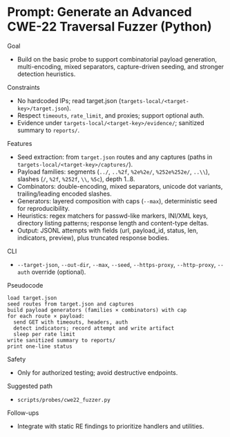 # Prompt: Generate an Advanced CWE-22 Traversal Fuzzer (Python)

Goal
- Build on the basic probe to support combinatorial payload generation, multi-encoding, mixed separators, capture-driven seeding, and stronger detection heuristics.

Constraints
- No hardcoded IPs; read target.json (`targets-local/<target-key>/target.json`).
- Respect `timeouts`, `rate_limit`, and proxies; support optional auth.
- Evidence under `targets-local/<target-key>/evidence/`; sanitized summary to `reports/`.

Features
- Seed extraction: from `target.json` routes and any captures (paths in `targets-local/<target-key>/captures/`).
- Payload families: segments (`../`, `..%2f`, `%2e%2e/`, `%252e%252e/`, `..\\`), slashes (`/`, `%2f`, `%252f`, `\\`, `%5c`), depth 1..8.
- Combinators: double-encoding, mixed separators, unicode dot variants, trailing/leading encoded slashes.
- Generators: layered composition with caps (`--max`), deterministic seed for reproducibility.
- Heuristics: regex matchers for passwd-like markers, INI/XML keys, directory listing patterns; response length and content-type deltas.
- Output: JSONL attempts with fields (url, payload_id, status, len, indicators, preview), plus truncated response bodies.

CLI
- `--target-json`, `--out-dir`, `--max`, `--seed`, `--https-proxy`, `--http-proxy`, `--auth` override (optional).

Pseudocode
```
load target.json
seed routes from target.json and captures
build payload generators (families × combinators) with cap
for each route × payload:
  send GET with timeouts, headers, auth
  detect indicators; record attempt and write artifact
  sleep per rate limit
write sanitized summary to reports/
print one-line status
```

Safety
- Only for authorized testing; avoid destructive endpoints.

Suggested path
- `scripts/probes/cwe22_fuzzer.py`

Follow-ups
- Integrate with static RE findings to prioritize handlers and utilities.
